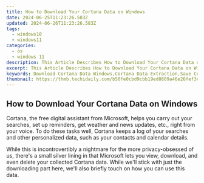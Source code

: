 ```yaml
---
title: How to Download Your Cortana Data on Windows
date: 2024-06-25T11:23:26.583Z
updated: 2024-06-26T11:23:26.583Z
tags:
  - windows10
  - windows11
categories:
  - os
  - windows 11
description: This Article Describes How to Download Your Cortana Data on Windows
excerpt: This Article Describes How to Download Your Cortana Data on Windows
keywords: Download Cortana Data Windows,Cortana Data Extraction,Save Cortana History,Access Cortana Logs,Cortana Data Backup,Restore Cortana Files,Privacy
thumbnail: https://thmb.techidaily.com/b50fe0cbd9cbb19ed8809a46e26fef3c1e35eecf8f5029c9276b28fff4f6f7be.jpg
---
```


## How to Download Your Cortana Data on Windows

 Cortana, the free digital assistant from Microsoft, helps you carry out your searches, set up reminders, get weather and news updates, etc., right from your voice. To do these tasks well, Cortana keeps a log of your searches and other personalized data, such as your contacts and calendar details.

 While this is incontrovertibly a nightmare for the more privacy-obsessed of us, there's a small silver lining in that Microsoft lets you view, download, and even delete your collected Cortana data. While we'll stick with just the downloading part here, we'll also briefly touch on how you can use this data.



<ins class="adsbygoogle"
      style="display:block"
      data-ad-client="ca-pub-7571918770474297"
      data-ad-slot="8358498916"
      data-ad-format="auto"
      data-full-width-responsive="true"></ins>